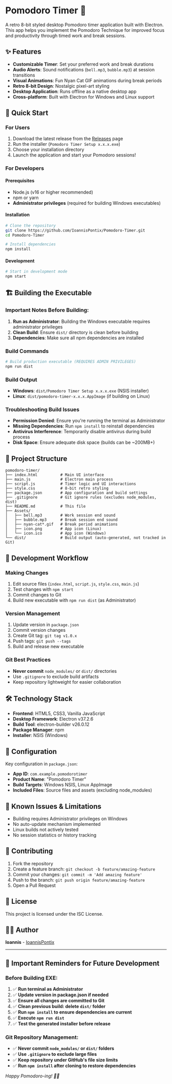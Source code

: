 # Pomodoro Timer 🍅

A retro 8-bit styled desktop Pomodoro timer application built with Electron. This app helps you implement the Pomodoro Technique for improved focus and productivity through timed work and break sessions.

## ✨ Features

- **Customizable Timer**: Set your preferred work and break durations
- **Audio Alerts**: Sound notifications (`bell.mp3`, `bubble.mp3`) at session transitions
- **Visual Animations**: Fun Nyan Cat GIF animations during break periods
- **Retro 8-bit Design**: Nostalgic pixel-art styling
- **Desktop Application**: Runs offline as a native desktop app
- **Cross-platform**: Built with Electron for Windows and Linux support

## 🚀 Quick Start

### For Users
1. Download the latest release from the [Releases](https://github.com/IoannisPontix/Pomodoro-Timer/releases) page
2. Run the installer (`Pomodoro Timer Setup x.x.x.exe`)
3. Choose your installation directory
4. Launch the application and start your Pomodoro sessions!

### For Developers

#### Prerequisites
- Node.js (v16 or higher recommended)
- npm or yarn
- **Administrator privileges** (required for building Windows executables)

#### Installation
```bash
# Clone the repository
git clone https://github.com/IoannisPontix/Pomodoro-Timer.git
cd Pomodoro-Timer

# Install dependencies
npm install
```

#### Development
```bash
# Start in development mode
npm start
```

## 🏗️ Building the Executable

### Important Notes Before Building:
1. **Run as Administrator**: Building the Windows executable requires administrator privileges
2. **Clean Build**: Ensure `dist/` directory is clean before building
3. **Dependencies**: Make sure all npm dependencies are installed

### Build Commands
```bash
# Build production executable (REQUIRES ADMIN PRIVILEGES)
npm run dist
```

### Build Output
- **Windows**: `dist/Pomodoro Timer Setup x.x.x.exe` (NSIS installer)
- **Linux**: `dist/pomodoro-timer-x.x.x.AppImage` (if building on Linux)

### Troubleshooting Build Issues
- **Permission Denied**: Ensure you're running the terminal as Administrator
- **Missing Dependencies**: Run `npm install` to reinstall dependencies
- **Antivirus Interference**: Temporarily disable antivirus during build process
- **Disk Space**: Ensure adequate disk space (builds can be ~200MB+)

## 📁 Project Structure

```
pomodoro-timer/
├── index.html          # Main UI interface
├── main.js             # Electron main process
├── script.js           # Timer logic and UI interactions
├── style.css           # 8-bit retro styling
├── package.json        # App configuration and build settings
├── .gitignore          # Git ignore rules (excludes node_modules, dist)
├── README.md           # This file
├── Assets/
│   ├── bell.mp3        # Work session end sound
│   ├── bubble.mp3      # Break session end sound
│   ├── nyan-cat*.gif   # Break period animations
│   ├── icon.png        # App icon (Linux)
│   └── icon.ico        # App icon (Windows)
└── dist/               # Build output (auto-generated, not tracked in Git)
```

## 🔧 Development Workflow

### Making Changes
1. Edit source files (`index.html`, `script.js`, `style.css`, `main.js`)
2. Test changes with `npm start`
3. Commit changes to Git
4. Build new executable with `npm run dist` (as Administrator)

### Version Management
1. Update version in `package.json`
2. Commit version changes
3. Create Git tag: `git tag v1.0.x`
4. Push tags: `git push --tags`
5. Build and release new executable

### Git Best Practices
- **Never commit** `node_modules/` or `dist/` directories
- Use `.gitignore` to exclude build artifacts
- Keep repository lightweight for easier collaboration

## 🛠️ Technology Stack

- **Frontend**: HTML5, CSS3, Vanilla JavaScript
- **Desktop Framework**: Electron v37.2.6
- **Build Tool**: electron-builder v26.0.12
- **Package Manager**: npm
- **Installer**: NSIS (Windows)

## 📝 Configuration

Key configuration in `package.json`:
- **App ID**: `com.example.pomodorotimer`
- **Product Name**: "Pomodoro Timer"
- **Build Targets**: Windows NSIS, Linux AppImage
- **Included Files**: Source files and assets (excluding node_modules)

## 🐛 Known Issues & Limitations

- Building requires Administrator privileges on Windows
- No auto-update mechanism implemented
- Linux builds not actively tested
- No session statistics or history tracking

## 🤝 Contributing

1. Fork the repository
2. Create a feature branch: `git checkout -b feature/amazing-feature`
3. Commit your changes: `git commit -m 'Add amazing feature'`
4. Push to the branch: `git push origin feature/amazing-feature`
5. Open a Pull Request

## 📄 License

This project is licensed under the ISC License.

## 👨‍💻 Author

**Ioannis** - [IoannisPontix](https://github.com/IoannisPontix)

---

## 🚨 Important Reminders for Future Development

### Before Building EXE:
1. ✅ **Run terminal as Administrator**
2. ✅ **Update version in package.json if needed**
3. ✅ **Ensure all changes are committed to Git**
4. ✅ **Clean previous build: delete `dist/` folder**
5. ✅ **Run `npm install` to ensure dependencies are current**
6. ✅ **Execute `npm run dist`**
7. ✅ **Test the generated installer before release**

### Git Repository Management:
- ✅ **Never commit `node_modules/` or `dist/` folders**
- ✅ **Use `.gitignore` to exclude large files**
- ✅ **Keep repository under GitHub's file size limits**
- ✅ **Run `npm install` after cloning to restore dependencies**

*Happy Pomodoro-ing! 🍅✨*